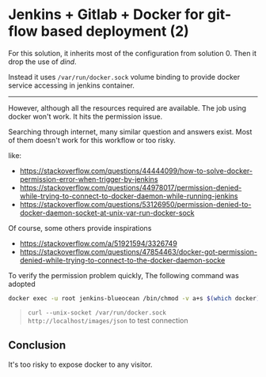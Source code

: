 # Jenkins + Gitlab + Docker for git-flow based deployment (2)

For this solution, it inherits most of the configuration from solution 0. Then it drop the use of *dind*.

Instead it uses `/var/run/docker.sock` volume binding to provide docker service accessing in jenkins container.

---

However, although all the resources required are available. The job using docker won't work. It hits the permission issue.

Searching through internet, many similar question and answers exist. Most of them doesn't work for this workflow or too risky.

like:

- https://stackoverflow.com/questions/44444099/how-to-solve-docker-permission-error-when-trigger-by-jenkins
- https://stackoverflow.com/questions/44978017/permission-denied-while-trying-to-connect-to-docker-daemon-while-running-jenkins
- https://stackoverflow.com/questions/53126950/permission-denied-to-docker-daemon-socket-at-unix-var-run-docker-sock


Of course, some others provide inspirations

- https://stackoverflow.com/a/51921594/3326749
- https://stackoverflow.com/questions/47854463/docker-got-permission-denied-while-trying-to-connect-to-the-docker-daemon-socke

To verify the permission problem quickly, The following command was adopted

```sh
docker exec -u root jenkins-blueocean /bin/chmod -v a+s $(which docker)
```

> `curl --unix-socket /var/run/docker.sock http://localhost/images/json` to test connection

## Conclusion

It's too risky to expose docker to any visitor.
